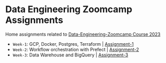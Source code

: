 # Data Engineering Zoomcamp Assignments

Home assignments related to [Data-Engineering-Zoomcamp Course 2023](https://github.com/DataTalksClub/data-engineering-zoomcamp)

- `Week-1`: GCP, Docker, Postgres, Terraform | [Assignment-1](./week-1)
- `Week-2`: Workflow orchestration with Prefect | [Assignment-2](./week-2)
- `Week-3`: Data Warehouse and BigQuery | [Assignment-3](./week-3)
